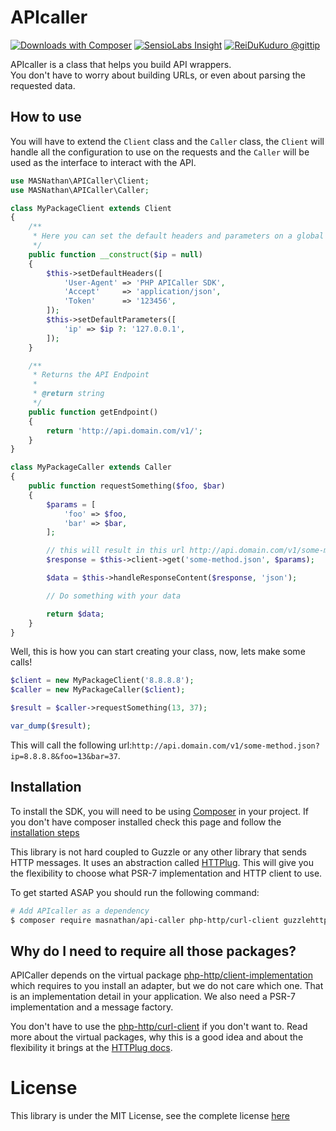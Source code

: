 # APIcaller 

[![Downloads with Composer](https://poser.pugx.org/masnathan/api-caller/downloads.png)](https://packagist.org/packages/masnathan/api-caller)
[![SensioLabs Insight](https://insight.sensiolabs.com/projects/a1bfb7a8-0b34-4118-a451-fc8f158ef9c7/mini.png)](https://insight.sensiolabs.com/projects/6d9231d8-9140-4b02-9522-5d3c3aa3d6f2)
[![ReiDuKuduro @gittip](http://bottlepy.org/docs/dev/_static/Gittip.png)](https://www.gittip.com/ReiDuKuduro/)

APIcaller is a class that helps you build API wrappers.  
You don't have to worry about building URLs, or even about parsing the requested data.

## How to use

You will have to extend the ```Client``` class and the ```Caller``` class, the ```Client``` will handle all the 
configuration to use on the requests and the ```Caller``` will be used as the interface to interact with the API.

```php
use MASNathan\APICaller\Client;
use MASNathan\APICaller\Caller;

class MyPackageClient extends Client
{
    /**
     * Here you can set the default headers and parameters on a global scope
     */
    public function __construct($ip = null)
    {
        $this->setDefaultHeaders([
            'User-Agent' => 'PHP APICaller SDK',
            'Accept'     => 'application/json',
            'Token'      => '123456',
        ]);
        $this->setDefaultParameters([
            'ip' => $ip ?: '127.0.0.1',
        ]);
    }

    /**
     * Returns the API Endpoint
     *
     * @return string
     */
    public function getEndpoint()
    {
        return 'http://api.domain.com/v1/';
    }
}

class MyPackageCaller extends Caller
{
    public function requestSomething($foo, $bar)
    {
        $params = [
            'foo' => $foo,
            'bar' => $bar,
        ];

        // this will result in this url http://api.domain.com/v1/some-method.json?ip={$ip}&foo={$foo}&bar={$bar}
        $response = $this->client->get('some-method.json', $params);

        $data = $this->handleResponseContent($response, 'json');

        // Do something with your data

        return $data;
    }
}
```

Well, this is how you can start creating your class, now, lets make some calls!

```php
$client = new MyPackageClient('8.8.8.8');
$caller = new MyPackageCaller($client);

$result = $caller->requestSomething(13, 37);

var_dump($result);
```

This will call the following url:```http://api.domain.com/v1/some-method.json?ip=8.8.8.8&foo=13&bar=37```.

## Installation

To install the SDK, you will need to be using [Composer](http://composer.org) in your project. If you don't have composer 
installed check this page and follow the [installation steps](https://getcomposer.org/download/)

This library is not hard coupled to Guzzle or any other library that sends HTTP messages. 
It uses an abstraction called [HTTPlug](http://httplug.io/). 
This will give you the flexibility to choose what PSR-7 implementation and HTTP client to use.

To get started ASAP you should run the following command:

```sh
# Add APIcaller as a dependency
$ composer require masnathan/api-caller php-http/curl-client guzzlehttp/psr7
```

## Why do I need to require all those packages?

APICaller depends on the virtual package [php-http/client-implementation](https://packagist.org/providers/php-http/client-implementation) 
which requires to you install an adapter, but we do not care which one. 
That is an implementation detail in your application. 
We also need a PSR-7 implementation and a message factory.

You don't have to use the [php-http/curl-client](https://github.com/php-http/curl-client) if you don't want to. 
Read more about the virtual packages, why this is a good idea and about the flexibility it brings at the [HTTPlug docs](http://docs.php-http.org/en/latest/index.html).

# License

This library is under the MIT License, see the complete license [here](LICENSE)
